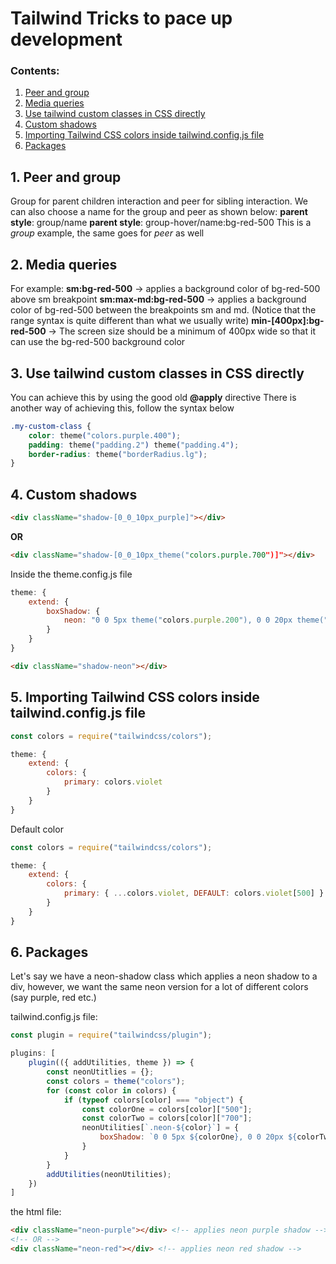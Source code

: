 # Tailwind Tricks to pace up development

### Contents:
1. [Peer and group](1.Peer-and-group)
1. [Media queries](2.Media-queries)
1. [Use tailwind custom classes in CSS directly](3.Use-tailwind-custom-classes-in-CSS-directly)
1. [Custom shadows](4.Custom-shadows)
1. [Importing Tailwind CSS colors inside tailwind.config.js file](5.Importing-Tailwind-CSS-colors-inside-tailwind.config.js-file)
1. [Packages](6.Packages)

## 1. Peer and group

Group for parent children interaction and peer for sibling interaction.
We can also choose a name for the group and peer as shown below:
**parent style**: group/name
**parent style**: group-hover/name:bg-red-500
This is a *group* example, the same goes for *peer* as well

## 2. Media queries

For example:
**sm:bg-red-500** -> applies a background color of bg-red-500 above sm breakpoint
**sm:max-md:bg-red-500** -> applies a background color of bg-red-500 between the breakpoints sm and md. (Notice that the range syntax is quite different than what we usually write)
**min-[400px]:bg-red-500** -> The screen size should be a minimum of 400px wide so that it can use the bg-red-500 background color

## 3. Use tailwind custom classes in CSS directly

You can achieve this by using the good old **@apply** directive
There is another way of achieving this, follow the syntax below
```css
.my-custom-class {
    color: theme("colors.purple.400");
    padding: theme("padding.2") theme("padding.4");
    border-radius: theme("borderRadius.lg");
}
```

## 4. Custom shadows

```html
<div className="shadow-[0_0_10px_purple]"></div>
```
**OR**
```html
<div className="shadow-[0_0_10px_theme("colors.purple.700")]"></div>
```

Inside the theme.config.js file

```js
theme: {
    extend: {
        boxShadow: {
            neon: "0 0 5px theme("colors.purple.200"), 0 0 20px theme("colors.purple.700")"
        }
    }
}
```
```html
<div className="shadow-neon"></div>
```

## 5. Importing Tailwind CSS colors inside tailwind.config.js file

```js
const colors = require("tailwindcss/colors");

theme: {
    extend: {
        colors: {
            primary: colors.violet
        }
    }
}
```

Default color
```js
const colors = require("tailwindcss/colors");

theme: {
    extend: {
        colors: {
            primary: { ...colors.violet, DEFAULT: colors.violet[500] }
        }
    }
}
```

## 6. Packages

Let's say we have a neon-shadow class which applies a neon shadow to a div, however, we want the same neon version for a lot of different colors (say purple, red etc.)

tailwind.config.js file:
```js
const plugin = require("tailwindcss/plugin");

plugins: [
    plugin(({ addUtilities, theme }) => {
        const neonUtitlies = {};
        const colors = theme("colors");
        for (const color in colors) {
            if (typeof colors[color] === "object") {
                const colorOne = colors[color]["500"];
                const colorTwo = colors[color]["700"];
                neonUtilities[`.neon-${color}`] = {
                    boxShadow: `0 0 5px ${colorOne}, 0 0 20px ${colorTwo}`
                }
            }
        }
        addUtilities(neonUtilities);
    })
]
```

the html file:
```html
<div className="neon-purple"></div> <!-- applies neon purple shadow -->
<!-- OR -->
<div className="neon-red"></div> <!-- applies neon red shadow -->
```
